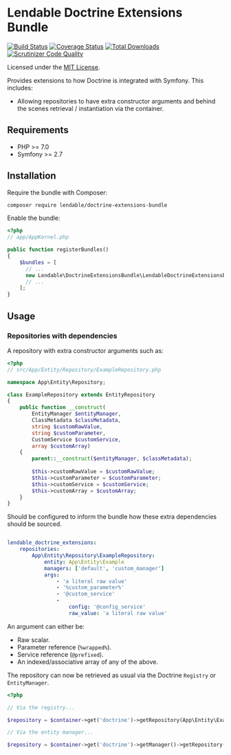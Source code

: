 # Lendable Doctrine Extensions Bundle

[![Build Status](https://travis-ci.org/Lendable/doctrine-extensions-bundle.svg?branch=master)](https://travis-ci.org/Lendable/doctrine-extensions-bundle)
[![Coverage Status](https://coveralls.io/repos/github/Lendable/doctrine-extensions-bundle/badge.svg?branch=master)](https://coveralls.io/github/Lendable/doctrine-extensions-bundle?branch=master)
[![Total Downloads](https://poser.pugx.org/lendable/doctrine-extensions-bundle/d/total.png)](https://packagist.org/packages/lendable/doctrine-extensions-bundle)
[![Scrutinizer Code Quality](https://scrutinizer-ci.com/g/Lendable/doctrine-extensions-bundle/badges/quality-score.png?b=master)](https://scrutinizer-ci.com/g/Lendable/doctrine-extensions-bundle/?branch=master)

Licensed under the [MIT License](LICENSE).

Provides extensions to how Doctrine is integrated with Symfony. This includes:

* Allowing repositories to have extra constructor arguments and behind the 
scenes retrieval / instantiation via the container.

## Requirements

* PHP >= 7.0
* Symfony >= 2.7

## Installation

Require the bundle with Composer:

```bash
composer require lendable/doctrine-extensions-bundle
```

Enable the bundle:

```php
<?php
// app/AppKernel.php

public function registerBundles() 
{
    $bundles = [
      // ...
      new Lendable\DoctrineExtensionsBundle\LendableDoctrineExtensionsBundle(),        
      // ...        
    ];
}
```

## Usage

### Repositories with dependencies

A repository with extra constructor arguments such as:

```php
<?php
// src/App/Entity/Repository/ExampleRepository.php

namespace App\Entity\Repository;

class ExampleRepository extends EntityRepository
{
    public function __construct(
        EntityManager $entityManager, 
        ClassMetadata $classMetadata,
        string $customRawValue,
        string $customParameter, 
        CustomService $customService,
        array $customArray) 
    {
        parent::__construct($entityManager, $classMetadata);
        
        $this->customRawValue = $customRawValue;
        $this->customParameter = $customParameter;
        $this->customService = $customService;
        $this->customArray = $customArray;
    }
}
```

Should be configured to inform the bundle how these extra dependencies should be sourced.

```yaml

lendable_doctrine_extensions:
    repositories:
        App\Entity\Repository\ExampleRepository:
            entity: App\Entity\Example
            managers: ['default', 'custom_manager']
            args:
                - 'a literal raw value'
                - '%custom_parameter%'
                - '@custom_service'
                - 
                    config: '@config_service'
                    raw_value: 'a literal raw value'
```

An argument can either be:

* Raw scalar.
* Parameter reference (`%wrapped%`).
* Service reference (`@prefixed`).
* An indexed/associative array of any of the above.

The repository can now be retrieved as usual via the Doctrine `Registry` or `EntityManager`.

```php
<?php

// Via the registry...

$repository = $container->get('doctrine')->getRepository(App\Entity\Example::class);

// Via the entity manager...

$repository = $container->get('doctrine')->getManager()->getRepository(App\Entity\Example::class);
```
